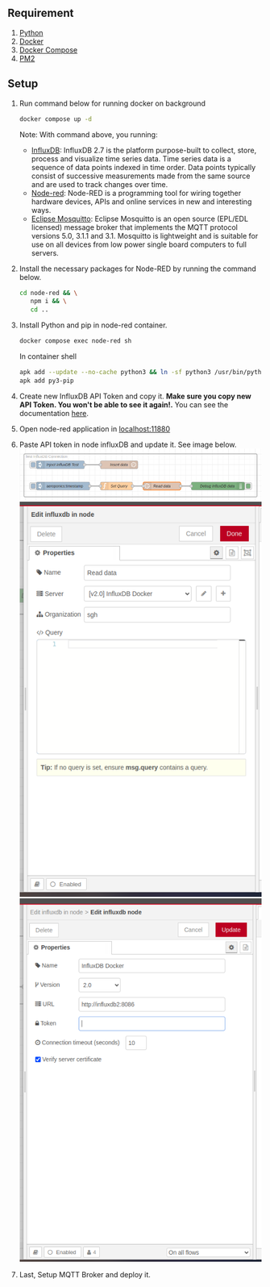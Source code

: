 ## Requirement

1. [Python](https://www.python.org/downloads/)
2. [Docker](https://docs.docker.com/get-started/get-docker/)
3. [Docker Compose](https://docs.docker.com/compose/)
4. [PM2](https://pm2.keymetrics.io/)

## Setup

1. Run command below for running docker on background

   ```bash
   docker compose up -d
   ```

   Note:
   With command above, you running:

   - [InfluxDB](https://docs.influxdata.com/influxdb/v2/get-started/): InfluxDB 2.7 is the platform purpose-built to collect, store, process and visualize time series data. Time series data is a sequence of data points indexed in time order. Data points typically consist of successive measurements made from the same source and are used to track changes over time.
   - [Node-red](https://nodered.org/docs/getting-started/): Node-RED is a programming tool for wiring together hardware devices, APIs and online services in new and interesting ways.
   - [Eclipse Mosquitto](https://mosquitto.org/): Eclipse Mosquitto is an open source (EPL/EDL licensed) message broker that implements the MQTT protocol versions 5.0, 3.1.1 and 3.1. Mosquitto is lightweight and is suitable for use on all devices from low power single board computers to full servers.

2. Install the necessary packages for Node-RED by running the command below.

   ```bash
   cd node-red && \
      npm i && \
      cd ..
   ```

3. Install Python and pip in node-red container.

   ```bash
   docker compose exec node-red sh
   ```

   In container shell

   ```bash
   apk add --update --no-cache python3 && ln -sf python3 /usr/bin/python
   apk add py3-pip
   ```

4. Create new InfluxDB API Token and copy it. **Make sure you copy new API Token. You won't be able to see it again!.** You can see the documentation [here](https://docs.influxdata.com/influxdb/v2/admin/tokens/).

5. Open node-red application in [localhost:11880](http://localhost:11880)

6. Paste API token in node influxDB and update it. See image below.
   ![Gambar 1. Group Test InfluxDB](./assets/influxdb-1.png)
   ![Gambar 2. influxdb in node](./assets/influxdb-2.png)
   ![Gambar 3. influxdb node](./assets/influxdb-3.png)

7. Last, Setup MQTT Broker and deploy it.
